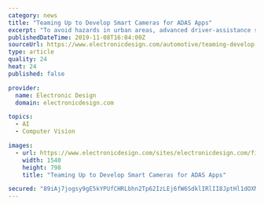 ```yaml
---
category: news
title: "Teaming Up to Develop Smart Cameras for ADAS Apps"
excerpt: "To avoid hazards in urban areas, advanced driver-assistance system (ADAS) implementations require high-precision object recognition capable of detecting so-called vulnerable road users (VRUs), such as pedestrians and cyclists. At the same time, for mass ..."
publishedDateTime: 2019-11-08T16:04:00Z
sourceUrl: https://www.electronicdesign.com/automotive/teaming-develop-smart-cameras-adas-apps
type: article
quality: 24
heat: 24
published: false

provider:
  name: Electronic Design
  domain: electronicdesign.com

topics:
  - AI
  - Computer Vision

images:
  - url: https://www.electronicdesign.com/sites/electronicdesign.com/files/Figure-1-Renesas-Two_edited-1_promo.png
    width: 1540
    height: 798
    title: "Teaming Up to Develop Smart Cameras for ADAS Apps"

secured: "89iAj7jogsy9gE5kYPUfCHRLbhn2Tp62IzLEj6fW6SdklIRlII8JptHl1dOXMIiyBbcm3XUYk5UM7tvKTmqbl6WvLbEx2crcF+O1ihfe2Wy61SN6koso+4k2lfX9umE/ku3n40O3Iirtnjm/605SJdE7+URVa3E4mlao88EifwslAORU4eKXmwIvwg+n8wZltB2va7NpufcKrL8Y7pp3mrY+sV4PQ0pt8TYpyY6j5OdCxoEHZvte5joZVItK46eKdI4rftQSbA9WNrYRoZWOQQ==;0mOqAY0MH3HPxlB68SxwOw=="
---
```


